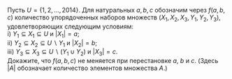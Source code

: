 Пусть $U = \{1, 2, \dots,  2014\}$. Для натуральных $a,b,c$ обозначим через $f(a,b,c)$ количество упорядоченных наборов множеств $(X_1, X_2, X_3, Y_1, Y_2, Y_3)$, удовлетворяющих следующим условиям: 
<br>
i) ${Y_1} \subseteq {X_1} \subseteq U$ и $|X_1| = a$;
<br> 
ii) ${Y_2} \subseteq {X_2} \subseteq U\backslash {Y_1}$ и $|X_2| = b$; 
<br>
iii) ${Y_3} \subseteq {X_3} \subseteq U\backslash \left( {{Y_1} \cup {Y_2}} \right)$ и $|X_3| =c$. 
<br>
Докажите, что $f(a,b,c)$ не меняется при перестановке $a$, $b$ и $c$. (Здесь $|A|$ обозначает количество элементов множества $A$.)